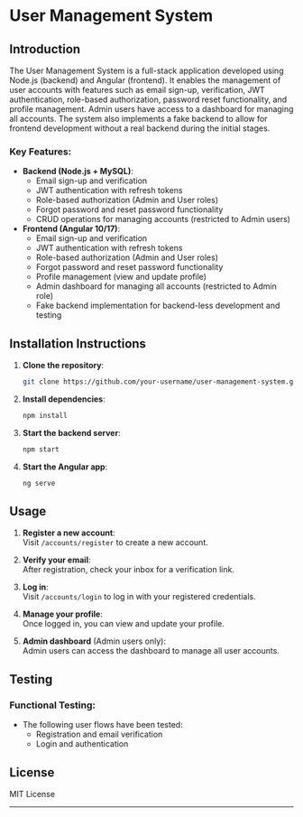 # User Management System

## Introduction

The User Management System is a full-stack application developed using Node.js (backend) and Angular (frontend). It enables the management of user accounts with features such as email sign-up, verification, JWT authentication, role-based authorization, password reset functionality, and profile management. Admin users have access to a dashboard for managing all accounts. The system also implements a fake backend to allow for frontend development without a real backend during the initial stages.

### Key Features:

- **Backend (Node.js + MySQL)**:
  - Email sign-up and verification
  - JWT authentication with refresh tokens
  - Role-based authorization (Admin and User roles)
  - Forgot password and reset password functionality
  - CRUD operations for managing accounts (restricted to Admin users)
- **Frontend (Angular 10/17)**:
  - Email sign-up and verification
  - JWT authentication with refresh tokens
  - Role-based authorization (Admin and User roles)
  - Forgot password and reset password functionality
  - Profile management (view and update profile)
  - Admin dashboard for managing all accounts (restricted to Admin role)
  - Fake backend implementation for backend-less development and testing

## Installation Instructions

1. **Clone the repository**:

   ```bash
   git clone https://github.com/your-username/user-management-system.git
   ```

2. **Install dependencies**:

   ```bash
   npm install
   ```

3. **Start the backend server**:

   ```bash
   npm start
   ```

4. **Start the Angular app**:
   ```bash
   ng serve
   ```

## Usage

1. **Register a new account**:  
   Visit `/accounts/register` to create a new account.

2. **Verify your email**:  
   After registration, check your inbox for a verification link.

3. **Log in**:  
   Visit `/accounts/login` to log in with your registered credentials.

4. **Manage your profile**:  
   Once logged in, you can view and update your profile.

5. **Admin dashboard** (Admin users only):  
   Admin users can access the dashboard to manage all user accounts.

## Testing

### Functional Testing:

- The following user flows have been tested:
  - Registration and email verification
  - Login and authentication

## License

MIT License

---
